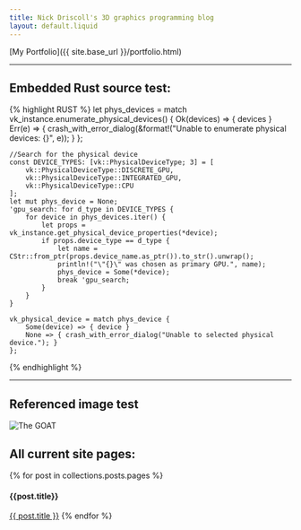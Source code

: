 ```yaml
---
title: Nick Driscoll's 3D graphics programming blog
layout: default.liquid
---
```


[My Portfolio]({{ site.base_url }}/portfolio.html)

---

## Embedded Rust source test:
{% highlight RUST %}
    let phys_devices = match vk_instance.enumerate_physical_devices() {
        Ok(devices) => { devices }
        Err(e) => { crash_with_error_dialog(&format!("Unable to enumerate physical devices: {}", e)); }
    };

    //Search for the physical device
    const DEVICE_TYPES: [vk::PhysicalDeviceType; 3] = [
        vk::PhysicalDeviceType::DISCRETE_GPU,
        vk::PhysicalDeviceType::INTEGRATED_GPU,
        vk::PhysicalDeviceType::CPU
    ];
    let mut phys_device = None;
    'gpu_search: for d_type in DEVICE_TYPES {
        for device in phys_devices.iter() {
            let props = vk_instance.get_physical_device_properties(*device);
            if props.device_type == d_type {
                let name = CStr::from_ptr(props.device_name.as_ptr()).to_str().unwrap();
                println!("\"{}\" was chosen as primary GPU.", name);
                phys_device = Some(*device);
                break 'gpu_search;
            }
        }
    }

    vk_physical_device = match phys_device {
        Some(device) => { device }
        None => { crash_with_error_dialog("Unable to selected physical device."); }
    };
{% endhighlight %}

---

## Referenced image test
![The GOAT](https://product-images.tcgplayer.com/fit-in/421x421/174406.jpg)

## All current site pages:

{% for post in collections.posts.pages %}
#### {{post.title}}

[{{ post.title }}]({{post.permalink}})
{% endfor %}
